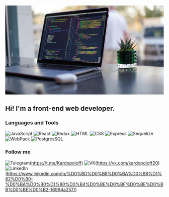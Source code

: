 ![Header](https://github.com/KardopoloFF/KardopoloFF/blob/main/assets/programming-laptop.jpg)

## Hi! I'm a front-end web developer.

### Languages and Tools
![JavaScript](https://img.shields.io/badge/-JavaScript-090909?style=for-the-badge&logo=JavaScript&logoColor=47C5FB)
![React](https://img.shields.io/badge/-React-090909?style=for-the-badge&logo=React&logoColor=47C5FB)
![Redux](https://img.shields.io/badge/-Redux-090909?style=for-the-badge&logo=Redux&logoColor=47C5FB)
![HTML](https://img.shields.io/badge/-HTML-090909?style=for-the-badge&logo=HTML&logoColor=47C5FB)
![CSS](https://img.shields.io/badge/-CSS-090909?style=for-the-badge&logo=CSS&logoColor=47C5FB)
![Express](https://img.shields.io/badge/-Express-090909?style=for-the-badge&logo=Express&logoColor=47C5FB)
![Sequelize](https://img.shields.io/badge/-Sequelize-090909?style=for-the-badge&logo=Sequelize&logoColor=47C5FB)
![WebPack](https://img.shields.io/badge/-WebPack-090909?style=for-the-badge&logo=WebPack&logoColor=47C5FB)
![PostgresSQL](https://img.shields.io/badge/-PostgresSQL-090909?style=for-the-badge&logo=PostgresSQL&logoColor=47C5FB)

### Follow me
![Telegram](https://img.shields.io/badge/-Telegram-090909?style=for-the-badge&logo=telegram&logoColor=27A0D9)(https://t.me/Kardopoloff)
![VK](https://img.shields.io/badge/-VK-090909?style=for-the-badge&logo=VK&logoColor=4F7DB3)(https://vk.com/kardopoloff20)
![LinkedIn](https://img.shields.io/badge/-LinkedIn-090909?style=for-the-badge&logo=linkedin&logoColor=007BB6)(https://www.linkedin.com/in/%D0%BD%D0%B8%D0%BA%D0%B8%D1%82%D0%B0-%D0%BA%D0%B0%D1%80%D0%B4%D0%BE%D0%BF%D0%BE%D0%BB%D0%BE%D0%B2-16994a257/)